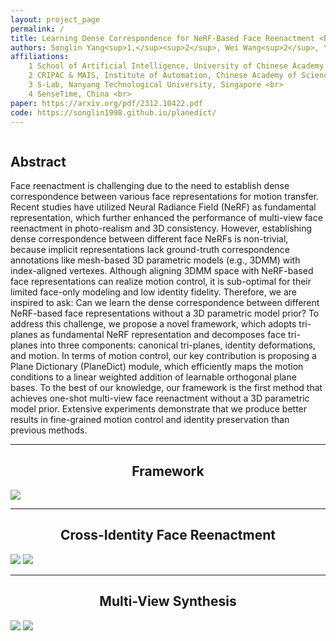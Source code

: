 ```yaml
---
layout: project_page
permalink: /
title: Learning Dense Correspondence for NeRF-Based Face Reenactment <br> AAAI 2024 
authors: Songlin Yang<sup>1,</sup><sup>2</sup>, Wei Wang<sup>2</sup>, Yushi Lan<sup>3</sup>, Xiangyu Fan<sup>4</sup>, Bo Peng<sup>2</sup>, Lei Yang<sup>4</sup>, Jing Dong<sup>2</sup>
affiliations:
    1 School of Artificial Intelligence, University of Chinese Academy of Sciences, China <br>
    2 CRIPAC & MAIS, Institute of Automation, Chinese Academy of Sciences, China <br>
    3 S-Lab, Nanyang Technological University, Singapore <br>
    4 SenseTime, China <br>
paper: https://arxiv.org/pdf/2312.10422.pdf
code: https://songlin1998.github.io/planedict/
---
```

<div class="columns is-centered has-text-centered">
    <div class="column is-four-fifths">
        <h2>Abstract</h2>
        <div class="content has-text-justified">
Face reenactment is challenging due to the need to establish dense correspondence between various face representations for motion transfer. Recent studies have utilized Neural Radiance Field (NeRF) as fundamental representation, which further enhanced the performance of multi-view face reenactment in photo-realism and 3D consistency. However, establishing dense correspondence between different face NeRFs is non-trivial, because implicit representations lack ground-truth correspondence annotations like mesh-based 3D parametric models (e.g., 3DMM) with index-aligned vertexes. Although aligning 3DMM space with NeRF-based face representations can realize motion control, it is sub-optimal for their limited face-only modeling and low identity fidelity. Therefore, we are inspired to ask: Can we learn the dense correspondence between different NeRF-based face representations without a 3D parametric model prior? To address this challenge, we propose a novel framework, which adopts tri-planes as fundamental NeRF representation and decomposes face tri-planes into three components: canonical tri-planes, identity deformations, and motion. In terms of motion control, our key contribution is proposing a Plane Dictionary (PlaneDict) module, which efficiently maps the motion conditions to a linear weighted addition of learnable orthogonal plane bases. To the best of our knowledge, our framework is the first method that achieves one-shot multi-view face reenactment without a 3D parametric model prior. Extensive experiments demonstrate that we produce better results in fine-grained motion control and identity preservation than previous methods.
        </div>
    </div>
</div>

---

## <center> Framework
![](/static/image/pipeline.png)

---

## <center> Cross-Identity Face Reenactment
![](/static/image/demo_0.gif)
![](/static/image/demo_1.gif)

---

## <center> Multi-View Synthesis
![](/static/image/demo_2.gif)
![](/static/image/demo_3.gif)
